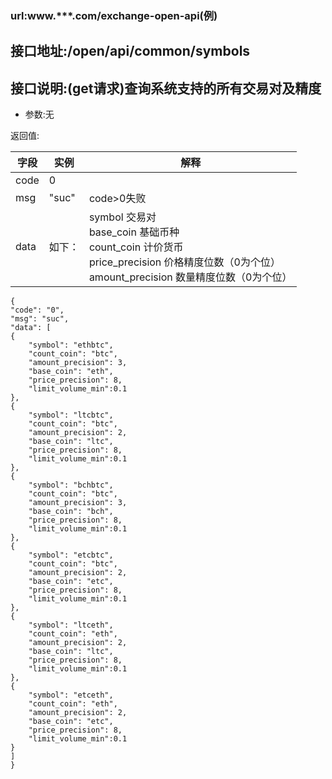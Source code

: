### url:www.***.com/exchange-open-api(例)## 接口地址:/open/api/common/symbols## 接口说明:(get请求)查询系统支持的所有交易对及精度* 参数:无返回值:|字段|	实例|	解释||------------|--------|---------------||code|	0|	 |msg|	"suc"|	code>0失败||data|	如下：|symbol 交易对<br>base_coin 基础币种<br>count_coin 计价货币<br>price_precision 价格精度位数（0为个位）<br>amount_precision 数量精度位数（0为个位）|```{"code": "0","msg": "suc","data": [{	"symbol": "ethbtc",	"count_coin": "btc",	"amount_precision": 3,	"base_coin": "eth",	"price_precision": 8,	"limit_volume_min":0.1},{	"symbol": "ltcbtc",	"count_coin": "btc",	"amount_precision": 2,	"base_coin": "ltc",	"price_precision": 8,	"limit_volume_min":0.1},{	"symbol": "bchbtc",	"count_coin": "btc",	"amount_precision": 3,	"base_coin": "bch",	"price_precision": 8,	"limit_volume_min":0.1},{	"symbol": "etcbtc",	"count_coin": "btc",	"amount_precision": 2,	"base_coin": "etc",	"price_precision": 8,	"limit_volume_min":0.1},{	"symbol": "ltceth",	"count_coin": "eth",	"amount_precision": 2,	"base_coin": "ltc",	"price_precision": 8,	"limit_volume_min":0.1},{	"symbol": "etceth",	"count_coin": "eth",	"amount_precision": 2,	"base_coin": "etc",	"price_precision": 8,	"limit_volume_min":0.1}]}```